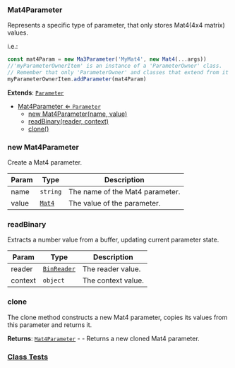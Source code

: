 <a name="Mat4Parameter"></a>

### Mat4Parameter 
Represents a specific type of parameter, that only stores Mat4(4x4 matrix) values.

i.e.:
```javascript
const mat4Param = new Ma3Parameter('MyMat4', new Mat4(...args))
//'myParameterOwnerItem' is an instance of a 'ParameterOwner' class.
// Remember that only 'ParameterOwner' and classes that extend from it can host 'Parameter' objects.
myParameterOwnerItem.addParameter(mat4Param)
```


**Extends**: <code>[Parameter](api/SceneTree\Parameters\Parameter.md)</code>  

* [Mat4Parameter ⇐ <code>Parameter</code>](#Mat4Parameter)
    * [new Mat4Parameter(name, value)](#new-Mat4Parameter)
    * [readBinary(reader, context)](#readBinary)
    * [clone()](#clone)

<a name="new_Mat4Parameter_new"></a>

### new Mat4Parameter
Create a Mat4 parameter.


| Param | Type | Description |
| --- | --- | --- |
| name | <code>string</code> | The name of the Mat4 parameter. |
| value | <code>[Mat4](api/Math\Mat4.md)</code> | The value of the parameter. |

<a name="Mat4Parameter+readBinary"></a>

### readBinary
Extracts a number value from a buffer, updating current parameter state.



| Param | Type | Description |
| --- | --- | --- |
| reader | <code>[BinReader](api/SceneTree\BinReader.md)</code> | The reader value. |
| context | <code>object</code> | The context value. |

<a name="Mat4Parameter+clone"></a>

### clone
The clone method constructs a new Mat4 parameter,
copies its values from this parameter and returns it.


**Returns**: [<code>Mat4Parameter</code>](#Mat4Parameter) - - Returns a new cloned Mat4 parameter.  


### [Class Tests](api/SceneTree\Parameters/Mat4Parameter.test)